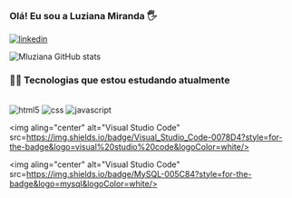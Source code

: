 ### Olá! Eu sou a Luziana Miranda 🖐️
[![linkedin](https://img.shields.io/badge/LinkedIn-0077B5?style=for-the-badge&logo=linkedin&logoColor=white)](https://www.linkedin.com/in/luziana-miranda/)

![Mluziana GitHub stats](https://github-readme-stats.vercel.app/api?username=Mluziana&show_icons=true&theme=dracula)

### 👩‍🎓 Tecnologias que estou estudando atualmente

<div style="display: inline_block"><br/>
<img aling="center" alt="html5" src="https://img.shields.io/badge/HTML5-E34F26?style=for-the-badge&logo=html5&logoColor=white"/>

<img aling="center" alt="css" src="https://img.shields.io/badge/CSS3-1572B6?style=for-the-badge&logo=css3&logoColor=white"/>

<img aling="center" alt="javascript" src="https://img.shields.io/badge/JavaScript-F7DF1E?style=for-the-badge&logo=javascript&logoColor=black"/>
  
<img aling="center" alt="Visual Studio Code" src=https://img.shields.io/badge/Visual_Studio_Code-0078D4?style=for-the-badge&logo=visual%20studio%20code&logoColor=white/>
  
<img aling="center" alt="Visual Studio Code" src=https://img.shields.io/badge/MySQL-005C84?style=for-the-badge&logo=mysql&logoColor=white/>
